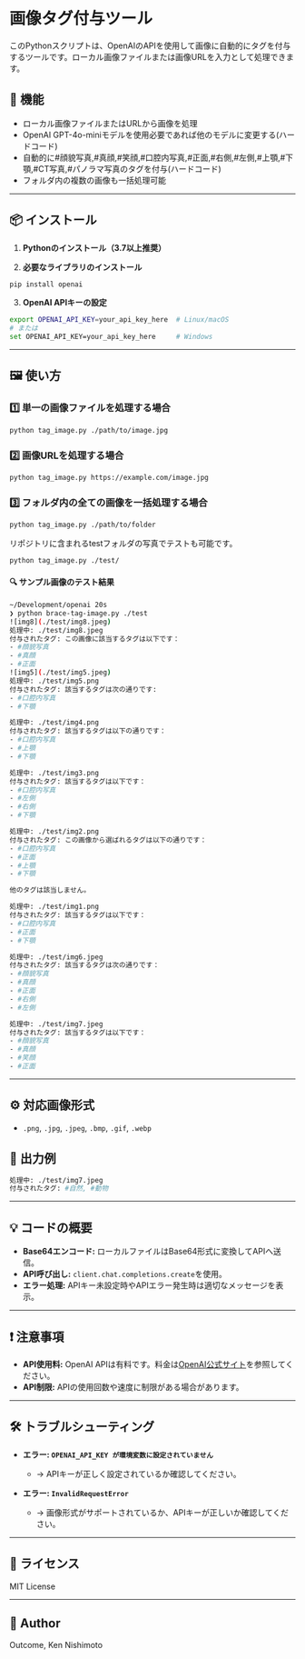 # 画像タグ付与ツール

このPythonスクリプトは、OpenAIのAPIを使用して画像に自動的にタグを付与するツールです。ローカル画像ファイルまたは画像URLを入力として処理できます。

## 🚀 **機能**
- ローカル画像ファイルまたはURLから画像を処理
- OpenAI GPT-4o-miniモデルを使用必要であれば他のモデルに変更する(ハードコード)
- 自動的に#顔貌写真,#真顔,#笑顔,#口腔内写真,#正面,#右側,#左側,#上顎,#下顎,#CT写真,#パノラマ写真のタグを付与(ハードコード)
- フォルダ内の複数の画像も一括処理可能

---

## 📦 **インストール**

1. **Pythonのインストール（3.7以上推奨）**

2. **必要なライブラリのインストール**
```bash
pip install openai
```

3. **OpenAI APIキーの設定**
```bash
export OPENAI_API_KEY=your_api_key_here  # Linux/macOS
# または
set OPENAI_API_KEY=your_api_key_here     # Windows
```

---

## 🖼️ **使い方**

### 1️⃣ **単一の画像ファイルを処理する場合**
```bash
python tag_image.py ./path/to/image.jpg
```

### 2️⃣ **画像URLを処理する場合**
```bash
python tag_image.py https://example.com/image.jpg
```

### 3️⃣ **フォルダ内の全ての画像を一括処理する場合**
```bash
python tag_image.py ./path/to/folder
```
リポジトリに含まれるtestフォルダの写真でテストも可能です。
```bash
python tag_image.py ./test/
```
#### 🔍 **サンプル画像のテスト結果**

```bash
~/Development/openai 20s
❯ python brace-tag-image.py ./test
![img8](./test/img8.jpeg)
処理中: ./test/img8.jpeg
付与されたタグ: この画像に該当するタグは以下です：
- #顔貌写真
- #真顔
- #正面
![img5](./test/img5.jpeg)
処理中: ./test/img5.png
付与されたタグ: 該当するタグは次の通りです:
- #口腔内写真
- #下顎

処理中: ./test/img4.png
付与されたタグ: 該当するタグは以下の通りです：
- #口腔内写真
- #上顎
- #下顎

処理中: ./test/img3.png
付与されたタグ: 該当するタグは以下です：
- #口腔内写真
- #左側
- #右側
- #下顎

処理中: ./test/img2.png
付与されたタグ: この画像から選ばれるタグは以下の通りです：
- #口腔内写真
- #正面
- #上顎
- #下顎

他のタグは該当しません。

処理中: ./test/img1.png
付与されたタグ: 該当するタグは以下です：
- #口腔内写真
- #正面
- #下顎

処理中: ./test/img6.jpeg
付与されたタグ: 該当するタグは次の通りです：
- #顔貌写真
- #真顔
- #正面
- #右側
- #左側

処理中: ./test/img7.jpeg
付与されたタグ: 該当するタグは以下です：
- #顔貌写真
- #真顔
- #笑顔
- #正面
```

---

## ⚙️ **対応画像形式**
- `.png`, `.jpg`, `.jpeg`, `.bmp`, `.gif`, `.webp`


## 📝 **出力例**
```bash
処理中: ./test/img7.jpeg
付与されたタグ: #自然, #動物
```

---

## 💡 **コードの概要**

- **Base64エンコード:** ローカルファイルはBase64形式に変換してAPIへ送信。
- **API呼び出し:** `client.chat.completions.create`を使用。
- **エラー処理:** APIキー未設定時やAPIエラー発生時は適切なメッセージを表示。

---

## ❗ **注意事項**
- **API使用料:** OpenAI APIは有料です。料金は[OpenAI公式サイト](https://openai.com/pricing)を参照してください。
- **API制限:** APIの使用回数や速度に制限がある場合があります。

---

## 🛠️ **トラブルシューティング**

- **エラー: `OPENAI_API_KEY が環境変数に設定されていません`**
  - → APIキーが正しく設定されているか確認してください。

- **エラー: `InvalidRequestError`**
  - → 画像形式がサポートされているか、APIキーが正しいか確認してください。


---

## 📜 **ライセンス**
MIT License

---

## 🙏 **Author**
Outcome, Ken Nishimoto

